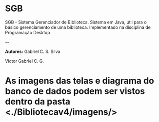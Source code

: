 # SGB
SGB - Sistema Gerenciador de Biblioteca. Sistema em Java, útil para o básico gerenciamento de uma biblioteca. Implementado na disciplina de Programação Desktop

--

**Autores:**
Gabriel C. S. Silva

Victor Gabriel C. G.

# As imagens das telas e diagrama do banco de dados podem ser vistos dentro da pasta <./Bibliotecav4/imagens/>
